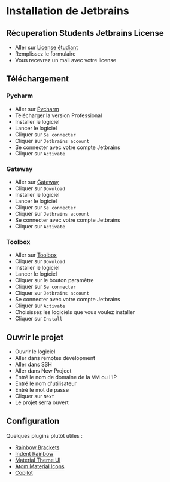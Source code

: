 # Installation de Jetbrains

## Récuperation Students Jetbrains License

- Aller sur [License étudiant](https://www.jetbrains.com/shop/eform/students)
- Remplissez le formulaire
- Vous recevrez un mail avec votre license

## Téléchargement

### Pycharm

- Aller sur [Pycharm](https://www.jetbrains.com/pycharm/download/#section=windows)
- Télécharger la version Professional
- Installer le logiciel
- Lancer le logiciel
- Cliquer sur `Se connecter`
- Cliquer sur `Jetbrains account`
- Se connecter avec votre compte Jetbrains
- Cliquer sur `Activate`

### Gateway

- Aller sur [Gateway](https://www.jetbrains.com/gateway/)
- Cliquer sur `Download`
- Installer le logiciel
- Lancer le logiciel
- Cliquer sur `Se connecter`
- Cliquer sur `Jetbrains account`
- Se connecter avec votre compte Jetbrains
- Cliquer sur `Activate`

### Toolbox

- Aller sur [Toolbox](https://www.jetbrains.com/toolbox-app/)
- Cliquer sur `Download`
- Installer le logiciel
- Lancer le logiciel
- Cliquer sur le bouton paramètre
- Cliquer sur `Se connecter`
- Cliquer sur `Jetbrains account`
- Se connecter avec votre compte Jetbrains
- Cliquer sur `Activate`
- Choisissez les logiciels que vous voulez installer
- Cliquer sur `Install`

## Ouvrir le projet

- Ouvrir le logiciel
- Aller dans remotes dévelopment
- Aller dans SSH
- Aller dans New Project
- Entré le nom de domaine de la VM ou l'IP
- Entré le nom d'utilisateur
- Entré le mot de passe
- Cliquer sur `Next`
- Le projet serra ouvert

## Configuration

Quelques plugins plutôt utiles :

- [Rainbow Brackets](https://plugins.jetbrains.com/plugin/20710-rainbow-brackets-lite--free-and-opensource)
- [Indent Rainbow](https://plugins.jetbrains.com/plugin/13308-indent-rainbow)
- [Material Theme UI](https://plugins.jetbrains.com/plugin/8006-material-theme-ui)
- [Atom Material Icons](https://plugins.jetbrains.com/plugin/10044-atom-material-icons)
- [Copilot](https://plugins.jetbrains.com/plugin/17718-copilot)
